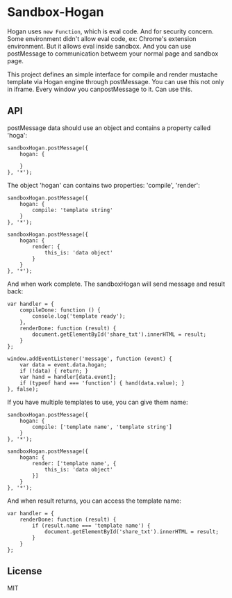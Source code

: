 Sandbox-Hogan
=============

Hogan uses `new Function`, which is eval code. And for security concern. Some environment didn't allow
eval code, ex: Chrome's extension environment. But it allows eval inside sandbox.
And you can use postMessage to communication betweem your normal page and sandbox page.

This project defines an simple interface for compile and render mustache template via Hogan engine through postMessage.
You can use this not only in iframe. Every window you canpostMessage to it. Can use this.

API
---

postMessage data should use an object and contains a property called 'hoga':

    sandboxHogan.postMessage({
        hogan: {
      
        }
    }, '*');

The object 'hogan' can contains two properties: 'compile', 'render':

    sandboxHogan.postMessage({
        hogan: {
            compile: 'template string'     
        }
    }, '*');

    sandboxHogan.postMessage({
        hogan: {
            render: {
                this_is: 'data object'
            }
        }
    }, '*');

And when work complete. The sandboxHogan will send message and result back:

    var handler = {
        compileDone: function () {
            console.log('template ready');
        },
        renderDone: function (result) {
            document.getElementById('share_txt').innerHTML = result;
        }
    };

    window.addEventListener('message', function (event) {
        var data = event.data.hogan;
        if (!data) { return; }
        var hand = handler[data.event];
        if (typeof hand === 'function') { hand(data.value); }
    }, false);

If you have multiple templates to use, you can give them name:

    sandboxHogan.postMessage({
        hogan: {
            compile: ['template name', 'template string']
        }
    }, '*');

    sandboxHogan.postMessage({
        hogan: {
            render: ['template name', {
                this_is: 'data object'
            }]
        }
    }, '*');

And when result returns, you can access the template name:

    var handler = {
        renderDone: function (result) {
            if (result.name === 'template name') {
                document.getElementById('share_txt').innerHTML = result;
            }
        }
    };


License
-------

MIT
